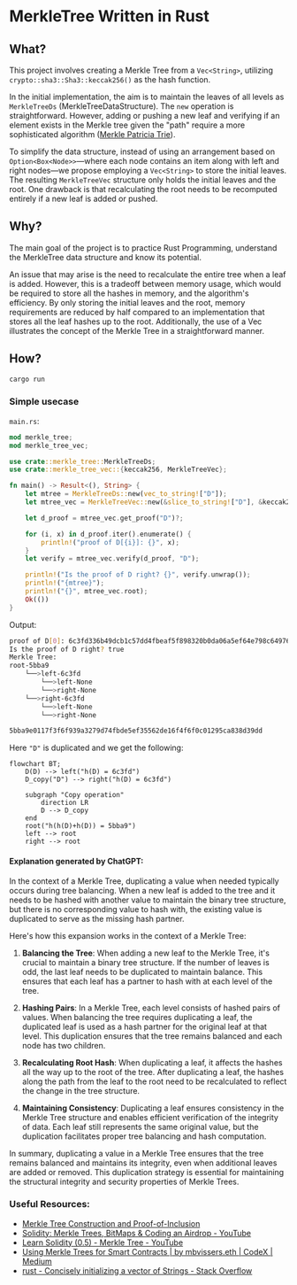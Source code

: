 # MerkleTree Written in Rust

## What?

This project involves creating a Merkle Tree from a `Vec<String>`, utilizing `crypto::sha3::Sha3::keccak256()` as the hash function.

In the initial implementation, the aim is to maintain the leaves of all levels as `MerkleTreeDs` (MerkleTreeDataStructure). The `new` operation is straightforward. However, adding or pushing a new leaf and verifying if an element exists in the Merkle tree given the "path" require a more sophisticated algorithm ([Merkle Patricia Trie](https://ethereum.org/en/developers/docs/data-structures-and-encoding/patricia-merkle-trie)).

To simplify the data structure, instead of using an arrangement based on `Option<Box<Node>>`—where each node contains an item along with left and right nodes—we propose employing a `Vec<String>` to store the initial leaves. The resulting `MerkleTreeVec` structure only holds the initial leaves and the root. One drawback is that recalculating the root needs to be recomputed entirely if a new leaf is added or pushed.

## Why?

The main goal of the project is to practice Rust Programming, understand the MerkleTree data structure and know its potential.

An issue that may arise is the need to recalculate the entire tree when a leaf is added. However, this is a tradeoff between memory usage, which would be required to store all the hashes in memory, and the algorithm's efficiency. By only storing the initial leaves and the root, memory requirements are reduced by half compared to an implementation that stores all the leaf hashes up to the root. Additionally, the use of a Vec illustrates the concept of the Merkle Tree in a straightforward manner.

## How?

```sh
cargo run 
```

### Simple usecase

`main.rs`:

```rust
mod merkle_tree;
mod merkle_tree_vec;

use crate::merkle_tree::MerkleTreeDs;
use crate::merkle_tree_vec::{keccak256, MerkleTreeVec};

fn main() -> Result<(), String> {
    let mtree = MerkleTreeDs::new(vec_to_string!["D"]);
    let mtree_vec = MerkleTreeVec::new(&slice_to_string!["D"], &keccak256);

    let d_proof = mtree_vec.get_proof("D")?;

    for (i, x) in d_proof.iter().enumerate() {
        println!("proof of D[{i}]: {}", x);
    }
    let verify = mtree_vec.verify(d_proof, "D");

    println!("Is the proof of D right? {}", verify.unwrap());
    println!("{mtree}");
    println!("{}", mtree_vec.root);
    Ok(())
}
```

Output:

```sh
proof of D[0]: 6c3fd336b49dcb1c57dd4fbeaf5f898320b0da06a5ef64e798c6497600bb79f2
Is the proof of D right? true
Merkle Tree:
root-5bba9
    └──>left-6c3fd
        └──>left-None
        └──>right-None
    └──>right-6c3fd
        └──>left-None
        └──>right-None

5bba9e0117f3f6f939a3279d74fbde5ef35562de16f4f6f0c01295ca838d39dd
```

Here `"D"` is duplicated and we get the following:

```mermaid
flowchart BT;
    D(D) --> left("h(D) = 6c3fd")
    D_copy("D") --> right("h(D) = 6c3fd")

    subgraph "Copy operation"
        direction LR
        D --> D_copy
    end
    root("h(h(D)+h(D)) = 5bba9")
    left --> root
    right --> root
```

#### Explanation generated by ChatGPT:


In the context of a Merkle Tree, duplicating a value when needed typically occurs during tree balancing. When a new leaf is added to the tree and it needs to be hashed with another value to maintain the binary tree structure, but there is no corresponding value to hash with, the existing value is duplicated to serve as the missing hash partner.

Here's how this expansion works in the context of a Merkle Tree:

1. **Balancing the Tree**: When adding a new leaf to the Merkle Tree, it's crucial to maintain a binary tree structure. If the number of leaves is odd, the last leaf needs to be duplicated to maintain balance. This ensures that each leaf has a partner to hash with at each level of the tree.

2. **Hashing Pairs**: In a Merkle Tree, each level consists of hashed pairs of values. When balancing the tree requires duplicating a leaf, the duplicated leaf is used as a hash partner for the original leaf at that level. This duplication ensures that the tree remains balanced and each node has two children.

3. **Recalculating Root Hash**: When duplicating a leaf, it affects the hashes all the way up to the root of the tree. After duplicating a leaf, the hashes along the path from the leaf to the root need to be recalculated to reflect the change in the tree structure.

4. **Maintaining Consistency**: Duplicating a leaf ensures consistency in the Merkle Tree structure and enables efficient verification of the integrity of data. Each leaf still represents the same original value, but the duplication facilitates proper tree balancing and hash computation.

In summary, duplicating a value in a Merkle Tree ensures that the tree remains balanced and maintains its integrity, even when additional leaves are added or removed. This duplication strategy is essential for maintaining the structural integrity and security properties of Merkle Trees.


### Useful Resources: 

- [Merkle Tree Construction and Proof-of-Inclusion](https://www.derpturkey.com/merkle-tree-construction-and-proof-of-inclusion/)
- [Solidity: Merkle Trees, BitMaps & Coding an Airdrop - YouTube](https://www.youtube.com/watch?v=Iv0cPT-7AR8)
- [Learn Solidity (0.5) - Merkle Tree - YouTube](https://www.youtube.com/watch?v=n6nEPaE7KZ8)
- [Using Merkle Trees for Smart Contracts | by mbvissers.eth | CodeX | Medium](https://medium.com/codex/using-merkle-trees-for-smart-contracts-24ccf6f75a0a)
- [rust - Concisely initializing a vector of Strings - Stack Overflow](https://stackoverflow.com/questions/38183551/concisely-initializing-a-vector-of-strings)
